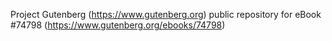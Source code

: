 Project Gutenberg (https://www.gutenberg.org) public repository for
eBook #74798 (https://www.gutenberg.org/ebooks/74798)
